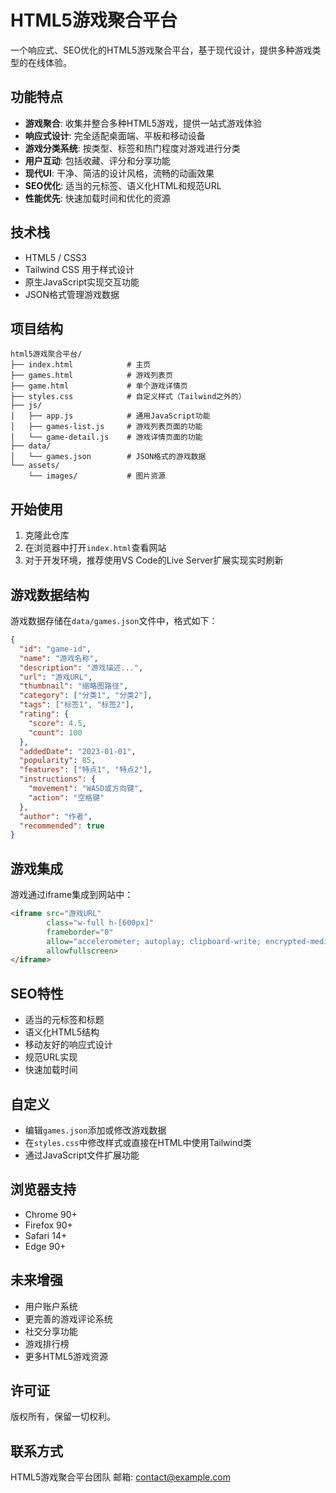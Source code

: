 # HTML5游戏聚合平台

一个响应式、SEO优化的HTML5游戏聚合平台，基于现代设计，提供多种游戏类型的在线体验。

## 功能特点

- **游戏聚合**: 收集并整合多种HTML5游戏，提供一站式游戏体验
- **响应式设计**: 完全适配桌面端、平板和移动设备
- **游戏分类系统**: 按类型、标签和热门程度对游戏进行分类
- **用户互动**: 包括收藏、评分和分享功能
- **现代UI**: 干净、简洁的设计风格，流畅的动画效果
- **SEO优化**: 适当的元标签、语义化HTML和规范URL
- **性能优先**: 快速加载时间和优化的资源

## 技术栈

- HTML5 / CSS3
- Tailwind CSS 用于样式设计
- 原生JavaScript实现交互功能
- JSON格式管理游戏数据

## 项目结构

```
html5游戏聚合平台/
├── index.html            # 主页
├── games.html            # 游戏列表页
├── game.html             # 单个游戏详情页
├── styles.css            # 自定义样式（Tailwind之外的）
├── js/
│   ├── app.js            # 通用JavaScript功能
│   ├── games-list.js     # 游戏列表页面的功能
│   └── game-detail.js    # 游戏详情页面的功能
├── data/
│   └── games.json        # JSON格式的游戏数据
└── assets/
    └── images/           # 图片资源
```

## 开始使用

1. 克隆此仓库
2. 在浏览器中打开`index.html`查看网站
3. 对于开发环境，推荐使用VS Code的Live Server扩展实现实时刷新

## 游戏数据结构

游戏数据存储在`data/games.json`文件中，格式如下：

```json
{
  "id": "game-id",
  "name": "游戏名称",
  "description": "游戏描述...",
  "url": "游戏URL",
  "thumbnail": "缩略图路径",
  "category": ["分类1", "分类2"],
  "tags": ["标签1", "标签2"],
  "rating": {
    "score": 4.5,
    "count": 100
  },
  "addedDate": "2023-01-01",
  "popularity": 85,
  "features": ["特点1", "特点2"],
  "instructions": {
    "movement": "WASD或方向键",
    "action": "空格键"
  },
  "author": "作者",
  "recommended": true
}
```

## 游戏集成

游戏通过iframe集成到网站中：

```html
<iframe src="游戏URL" 
        class="w-full h-[600px]" 
        frameborder="0" 
        allow="accelerometer; autoplay; clipboard-write; encrypted-media; gyroscope; picture-in-picture" 
        allowfullscreen>
</iframe>
```

## SEO特性

- 适当的元标签和标题
- 语义化HTML5结构
- 移动友好的响应式设计
- 规范URL实现
- 快速加载时间

## 自定义

- 编辑`games.json`添加或修改游戏数据
- 在`styles.css`中修改样式或直接在HTML中使用Tailwind类
- 通过JavaScript文件扩展功能

## 浏览器支持

- Chrome 90+
- Firefox 90+
- Safari 14+
- Edge 90+

## 未来增强

- 用户账户系统
- 更完善的游戏评论系统
- 社交分享功能
- 游戏排行榜
- 更多HTML5游戏资源

## 许可证

版权所有，保留一切权利。

## 联系方式

HTML5游戏聚合平台团队
邮箱: contact@example.com